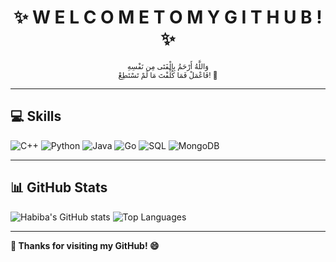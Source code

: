 <div align="center">

# ✨ W E L C O M E  T O  M Y  G I T H U B ! ✨

<sub>وَاللَّهُ أَرْحَمُ بِالْفَتَى مِن نَفْسِهِ  
فَاعْمَلْ فَمَا كُلِّفْتَ مَا لَمْ تَسْتَطِعْ! 🤍</sub>

</div>

---

## 💻 Skills

![C++](https://img.shields.io/badge/C++-00599C?style=for-the-badge&logo=c%2B%2B&logoColor=white)
![Python](https://img.shields.io/badge/Python-3776AB?style=for-the-badge&logo=python&logoColor=white)
![Java](https://img.shields.io/badge/Java-007396?style=for-the-badge&logo=java&logoColor=white)
![Go](https://img.shields.io/badge/Go-00ADD8?style=for-the-badge&logo=go&logoColor=white)
![SQL](https://img.shields.io/badge/SQL-4479A1?style=for-the-badge&logo=postgresql&logoColor=white)
![MongoDB](https://img.shields.io/badge/MongoDB-47A248?style=for-the-badge&logo=mongodb&logoColor=white)

---

## 📊 GitHub Stats

![Habiba's GitHub stats](https://github-readme-stats.vercel.app/api?username=Habiba-Adel&show_icons=true&theme=radical)
![Top Languages](https://github-readme-stats.vercel.app/api/top-langs/?username=Habiba-Adel&layout=compact&theme=radical)

---

**🌟 Thanks for visiting my GitHub! 😄**
